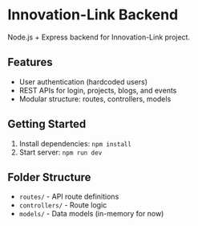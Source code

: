 # Innovation-Link Backend

Node.js + Express backend for Innovation-Link project.

## Features
- User authentication (hardcoded users)
- REST APIs for login, projects, blogs, and events
- Modular structure: routes, controllers, models

## Getting Started
1. Install dependencies: `npm install`
2. Start server: `npm run dev`

## Folder Structure
- `routes/` - API route definitions
- `controllers/` - Route logic
- `models/` - Data models (in-memory for now)
